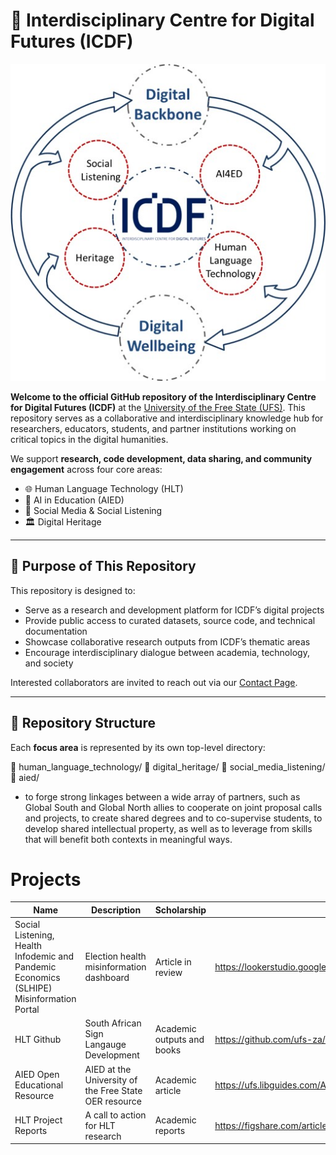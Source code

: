 # 🧭 Interdisciplinary Centre for Digital Futures (ICDF)
![Alt text](https://github.com/ufs-za/Interdisciplinary-Centre-for-Digital-Futures/blob/main/images/ICDF.jpg)

**Welcome to the official GitHub repository of the Interdisciplinary Centre for Digital Futures (ICDF)** at the [University of the Free State (UFS)](https://www.ufs.ac.za/icdf). This repository serves as a collaborative and interdisciplinary knowledge hub for researchers, educators, students, and partner institutions working on critical topics in the digital humanities.

We support **research, code development, data sharing, and community engagement** across four core areas:
- 🌐 Human Language Technology (HLT)
- 🧠 AI in Education (AIED)
- 📱 Social Media & Social Listening
- 🏛️ Digital Heritage

---

## 🎯 Purpose of This Repository

This repository is designed to:
- Serve as a research and development platform for ICDF’s digital projects
- Provide public access to curated datasets, source code, and technical documentation
- Showcase collaborative research outputs from ICDF’s thematic areas
- Encourage interdisciplinary dialogue between academia, technology, and society

Interested collaborators are invited to reach out via our [Contact Page](https://www.ufs.ac.za/icdf/icdf-home/contact-us).

---

## 📂 Repository Structure

Each **focus area** is represented by its own top-level directory:


📁 human_language_technology/
📁 digital_heritage/
📁 social_media_listening/
📁 aied/

-	to forge strong linkages between a wide array of partners, such as Global South and Global North allies to cooperate on joint proposal calls and projects, to create shared degrees and to co-supervise students, to develop shared intellectual property, as well as to leverage from skills that will benefit both contexts in meaningful ways.

# Projects
|Name| Description| Scholarship|Link|
|----|-----|------|----|
| Social Listening, Health Infodemic and Pandemic Economics (SLHIPE) Misinformation Portal|Election health misinformation dashboard|Article in review|https://lookerstudio.google.com/u/0/reporting/dc4bfaa5-5aa1-497d-ba92-b834c444f72d/page/VRXyD|
|HLT Github|South African Sign Langauge Development|Academic outputs and books|https://github.com/ufs-za/human_language_technology_for_sasl|
|AIED Open Educational Resource|AIED at the University of the Free State OER resource|Academic article|https://ufs.libguides.com/AI|
|HLT Project Reports|A call to action for HLT research|Academic reports|https://figshare.com/articles/report/Advancing_South_African_Sign_Language_for_4IR_Technological_Development/28847498|
